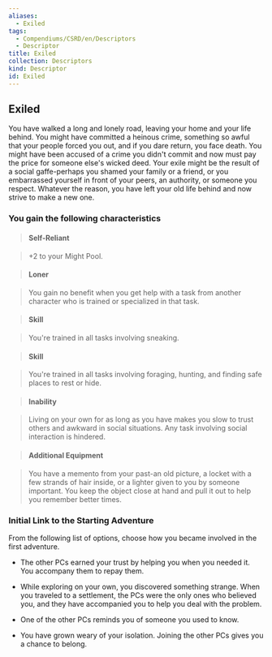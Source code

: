 ```yaml
---
aliases:
  - Exiled
tags:
  - Compendiums/CSRD/en/Descriptors
  - Descriptor
title: Exiled
collection: Descriptors
kind: Descriptor
id: Exiled
---
```

## Exiled    
You have walked a long and lonely road, leaving your home and your life behind. You might have committed a heinous crime, something so awful that your people forced you out, and if you dare return, you face death. You might have been accused of a crime you didn't commit and now must pay the price for someone else's wicked deed. Your exile might be the result of a social gaffe-perhaps you shamed your family or a friend, or you embarrassed yourself in front of your peers, an authority, or someone you respect. Whatever the reason, you have left your old life behind and now strive to make a new one.  
### You gain the following characteristics    
> #### Self-Reliant  
> +2 to your Might Pool.    
  
> #### Loner  
> You gain no benefit when you get help with a task from another character who is trained or specialized in that task.    
  
> #### Skill  
> You're trained in all tasks involving sneaking.    
  
> #### Skill  
> You're trained in all tasks involving foraging, hunting, and finding safe places to rest or hide.    
  
> #### Inability  
> Living on your own for as long as you have makes you slow to trust others and awkward in social situations. Any task involving social interaction is hindered.    
  
> #### Additional Equipment  
> You have a memento from your past-an old picture, a locket with a few strands of hair inside, or a lighter given to you by someone important. You keep the object close at hand and pull it out to help you remember better times.    
  
### Initial Link to the Starting Adventure    
From the following list of options, choose how you became involved in the first adventure.    
- The other PCs earned your trust by helping you when you needed it. You accompany them to repay them.    
- While exploring on your own, you discovered something strange. When you traveled to a settlement, the PCs were the only ones who believed you, and they have accompanied you to help you deal with the problem.    
- One of the other PCs reminds you of someone you used to know.    
- You have grown weary of your isolation. Joining the other PCs gives you a chance to belong.  
